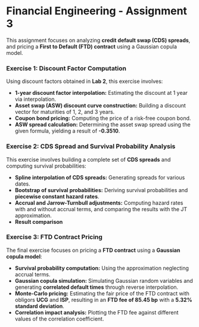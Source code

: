 # Financial Engineering - Assignment 3

This assignment focuses on analyzing **credit default swap (CDS) spreads**, and pricing a **First to Default (FTD) contract** using a Gaussian copula model.

### Exercise 1: Discount Factor Computation

Using discount factors obtained in **Lab 2**, this exercise involves:

- **1-year discount factor interpolation:** Estimating the discount at 1 year via interpolation.
- **Asset swap (ASW) discount curve construction:** Building a discount vector for maturities of 1, 2, and 3 years.
- **Coupon bond pricing:** Computing the price of a risk-free coupon bond.
- **ASW spread calculation:** Determining the asset swap spread using the given formula, yielding a result of **-0.3510**.

### Exercise 2: CDS Spread and Survival Probability Analysis

This exercise involves building a complete set of **CDS spreads** and computing survival probabilities:

- **Spline interpolation of CDS spreads:** Generating spreads for various dates.
- **Bootstrap of survival probabilities:** Deriving survival probabilities and **piecewise constant hazard rates**.
- **Accrual and Jarrow-Turnbull adjustments:** Computing hazard rates with and without accrual terms, and comparing the results with the JT approximation.
- **Result comparison**

### Exercise 3: FTD Contract Pricing

The final exercise focuses on pricing a **FTD contract** using a **Gaussian copula model**:

- **Survival probability computation:** Using the approximation neglecting accrual terms.
- **Gaussian copula simulation:** Simulating Gaussian random variables and generating **correlated default times** through reverse interpolation.
- **Monte-Carlo pricing:** Estimating the fair price of the FTD contract with obligors **UCG** and **ISP**, resulting in an **FTD fee of 85.45 bp** with a **5.32% standard deviation**.
- **Correlation impact analysis:** Plotting the FTD fee against different values of the correlation coefficient.

